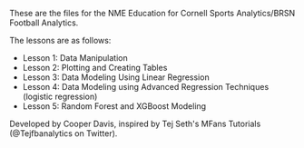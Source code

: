These are the files for the NME Education for Cornell Sports Analytics/BRSN Football Analytics. 

The lessons are as follows:

- Lesson 1: Data Manipulation
- Lesson 2: Plotting and Creating Tables
- Lesson 3: Data Modeling Using Linear Regression
- Lesson 4: Data Modeling using Advanced Regression Techniques (logistic regression)
- Lesson 5: Random Forest and XGBoost Modeling

Developed by Cooper Davis, inspired by Tej Seth's MFans Tutorials (@Tejfbanalytics on Twitter). 
